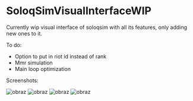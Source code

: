 # SoloqSimVisualInterfaceWIP
Currently wip visual interface of soloqsim with all its features, only adding new ones to it. 

To do:
- Option to put in riot id instead of rank
- Mmr simulation
- Main loop optimization


Screenshots:

![obraz](https://github.com/Manhatai/SoloqSimVisualInterfaceWIP/assets/131269530/ee88bdd8-94cb-4f65-9e8d-0f6d88f88f74)
![obraz](https://github.com/Manhatai/SoloqSimVisualInterfaceWIP/assets/131269530/897e47d3-9783-48cd-a636-4167281871ce)
![obraz](https://github.com/Manhatai/SoloqSimVisualInterfaceWIP/assets/131269530/a8fc410a-00a7-4169-af2c-fc07c4ce80d0)
![obraz](https://github.com/Manhatai/SoloqSimVisualInterfaceWIP/assets/131269530/062ca411-8046-456b-ac96-a90edeaad360)



